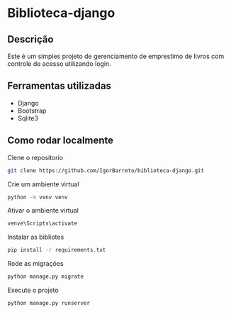# Biblioteca-django

## Descrição
Este é um simples projeto de gerenciamento de emprestimo de livros com controle de acesso utilizando login.
## Ferramentas utilizadas
* Django
* Bootstrap
* Sqlite3

## Como rodar localmente
Clene o repositorio
```bash
git clone https://github.com/IgorBarreto/biblioteca-django.git
```
Crie um ambiente virtual
```bash
python -m venv venv
```
Ativar o ambiente virtual 
```bash
venve\Scripts\activate
```
Instalar as bibliotes
```bash
pip install -r requirements.txt
```
Rode as migrações
```bash
python manage.py migrate 
```
Execute o projeto
```bash
python manage.py runserver
```

